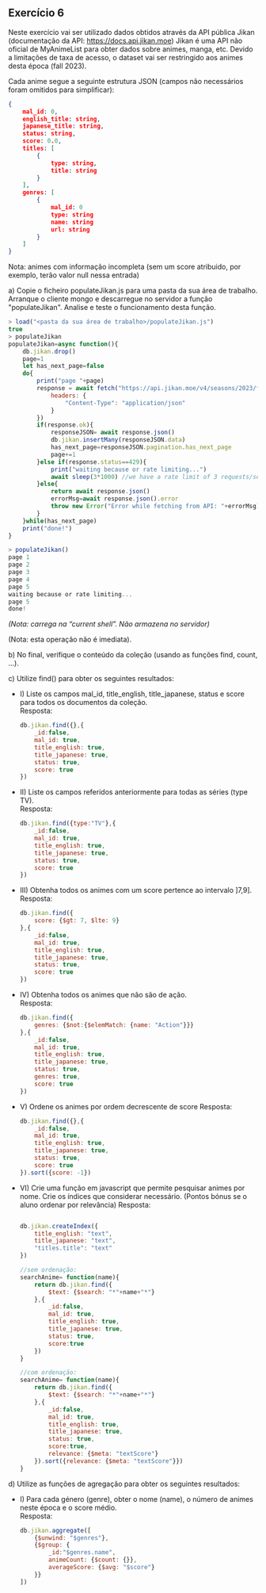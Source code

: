 ## Exercício 6
Neste exercício vai ser utilizado dados obtidos através da API pública Jikan (documentação da API: <https://docs.api.jikan.moe>)
Jikan é uma API não oficial de MyAnimeList para obter dados sobre animes, manga, etc. Devido a limitações de taxa de acesso, o dataset vai ser restringido aos animes desta época (fall 2023).

Cada anime segue a seguinte estrutura JSON (campos não necessários foram omitidos para simplificar):

```json
{
    mal_id: 0,
    english_title: string,
    japanese_title: string,
    status: string,
    score: 0.0,
    titles: [
        {
            type: string,
            title: string
        }
    ],
    genres: [
        {
            mal_id: 0
            type: string
            name: string
            url: string
        }
    ]
}
```

Nota: animes com informação incompleta (sem um score atribuido, por exemplo, terão valor null nessa entrada)

a) Copie o ficheiro populateJikan.js para uma pasta da sua área de trabalho. Arranque o cliente mongo e descarregue no servidor a função "populateJikan". Analise e teste o funcionamento desta função.

```javascript
> load("<pasta da sua área de trabalho>/populateJikan.js")
true
> populateJikan
populateJikan=async function(){
    db.jikan.drop()
    page=1
    let has_next_page=false
    do{
        print("page "+page)
        response = await fetch("https://api.jikan.moe/v4/seasons/2023/fall?sfw=&page="+page,{
            headers: {
                "Content-Type": "application/json"
            }
        })
        if(response.ok){
            responseJSON= await response.json()
            db.jikan.insertMany(responseJSON.data)
            has_next_page=responseJSON.pagination.has_next_page 
            page+=1
        }else if(response.status==429){
            print("waiting because or rate limiting...")
            await sleep(3*1000) //we have a rate limit of 3 requests/second (and 60/minute)
        }else{
            return await response.json()
            errorMsg=await response.json().error
            throw new Error("Error while fetching from API: "+errorMsg)
        }
    }while(has_next_page)   
    print("done!")
}

> populateJikan()
page 1
page 2
page 3
page 4
page 5
waiting because or rate limiting...
page 5
done!
```

*(Nota: carrega na “current shell”. Não armazena no servidor)*

(Nota: esta operação não é imediata).  

b) No final, verifique o conteúdo da coleção (usando as funções find, count, ...).

c) Utilize find() para obter os seguintes resultados:

* I) Liste os campos mal_id, title_english, title_japanese, status e score para todos os documentos da coleção.  
Resposta:

    ```javascript
    db.jikan.find({},{
        _id:false,
        mal_id: true,
        title_english: true,
        title_japanese: true,
        status: true,
        score: true
    })
    ```

* II) Liste os campos referidos anteriormente para todas as séries (type TV).  
Resposta:

    ```javascript
    db.jikan.find({type:"TV"},{
        _id:false,
        mal_id: true,
        title_english: true,
        title_japanese: true,
        status: true,
        score: true
    })
    ```

* III) Obtenha todos os animes com um score pertence ao intervalo ]7,9].  
Resposta:

    ```javascript
    db.jikan.find({
        score: {$gt: 7, $lte: 9}
    },{
        _id:false,
        mal_id: true,
        title_english: true,
        title_japanese: true,
        status: true,
        score: true
    })
    ```

* IV) Obtenha todos os animes que não são de ação.  
Resposta:

    ```javascript
    db.jikan.find({
        genres: {$not:{$elemMatch: {name: "Action"}}}
    },{
        _id:false,
        mal_id: true,
        title_english: true,
        title_japanese: true,
        status: true,
        genres: true,
        score: true
    })
    ```

* V) Ordene os animes por ordem decrescente de score
Resposta:

    ```javascript
    db.jikan.find({},{
        _id:false,
        mal_id: true,
        title_english: true,
        title_japanese: true,
        status: true,
        score: true
    }).sort({score: -1})
    ```

* VI) Crie uma função em javascript que permite pesquisar animes por nome. Crie os índices que considerar necessário.
(Pontos bónus se o aluno ordenar por relevância)
Resposta:

    ```javascript
    
    db.jikan.createIndex({
        title_english: "text",
        title_japanese: "text",
        "titles.title": "text"
    })

    //sem ordenação:
    searchAnime= function(name){
        return db.jikan.find({
            $text: {$search: "*"+name+"*"}
        },{
            _id:false,
            mal_id: true,
            title_english: true,
            title_japanese: true,
            status: true,
            score:true
        })
    }
    
    //com ordenação:
    searchAnime= function(name){
        return db.jikan.find({
            $text: {$search: "*"+name+"*"}
        },{
            _id:false,
            mal_id: true,
            title_english: true,
            title_japanese: true,
            status: true,
            score:true,
            relevance: {$meta: "textScore"}
        }).sort({relevance: {$meta: "textScore"}})
    }
    ```

d) Utilize as funções de agregação para obter os seguintes resultados:

* I) Para cada género (genre), obter o nome (name), o número de animes neste época e o score médio.  
Resposta:

    ```javascript
    db.jikan.aggregate([
        {$unwind: "$genres"},
        {$group: {
            _id:"$genres.name",
            animeCount: {$count: {}},
            averageScore: {$avg: "$score"}
        }}
    ])
    ```
